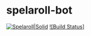 # spelaroll-bot

[![Spelaroll|Solid](https://www.freeiconspng.com/uploads/black-d20-icon-4.png)](http://spelaroll.club/)
[![Build Status]](https://camo.githubusercontent.com/089d6cd0485fbadfa9e41924e7dae90844347fae/68747470733a2f2f696d672e736869656c64732e696f2f6769746875622f72656c656173652f74746572622f506c61794d757369632e7376673f7374796c653d666c6174)
